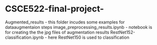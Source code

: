 # CSCE522-final-project-
Augmented_results - this folder incudes some examples for dataaugmentaion steps
image_preprocessing_results.ipynb - notebook is for creating the the jpg files of augmentation results
RestNet152-classification.ipynb - here RestNet150 is used to classification
